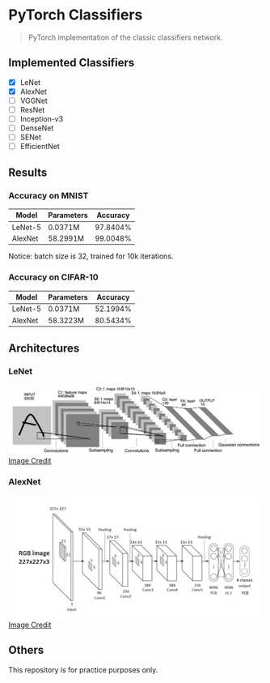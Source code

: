 # PyTorch Classifiers
> PyTorch implementation of the classic classifiers network.

## Implemented Classifiers
+ [x] LeNet
+ [x] AlexNet
+ [ ] VGGNet
+ [ ] ResNet
+ [ ] Inception-v3
+ [ ] DenseNet
+ [ ] SENet
+ [ ] EfficientNet

## Results
### Accuracy on MNIST
|Model|Parameters|Accuracy|
|---|---|---|
|LeNet-5|0.0371M|97.8404%|
|AlexNet|58.2991M|99.0048%|

Notice: batch size is 32, trained for 10k iterations.

### Accuracy on CIFAR-10
|Model|Parameters|Accuracy|
|---|---|---|
|LeNet-5|0.0371M|52.1994%|
|AlexNet|58.3223M|80.5434%|

## Architectures
### LeNet
![arch](./assets/lenet.png)
[Image Credit](http://yann.lecun.com/exdb/publis/pdf/lecun-98.pdf)

### AlexNet
![arch](./assets/alexnet.png)
[Image Credit](https://www.researchgate.net/figure/AlexNet-architecture-Includes-5-convolutional-layers-and-3-fullyconnected-layers_fig3_322592079)

## Others
This repository is for practice purposes only.